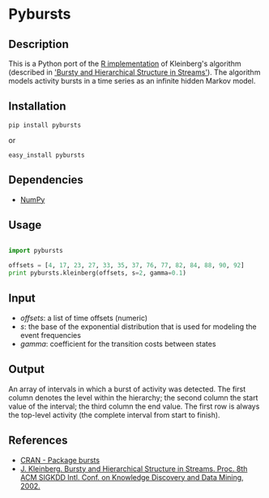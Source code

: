 # Pybursts

## Description
This is a Python port of the [R implementation](http://cran.r-project.org/web/packages/bursts/index.html) of Kleinberg's algorithm (described in ['Bursty and Hierarchical Structure in Streams'](http://www.cs.cornell.edu/home/kleinber/bhs.pdf)). The algorithm models activity bursts in a time series as an infinite hidden Markov model.

## Installation

```shell
pip install pybursts
```

or

```shell
easy_install pybursts
```

## Dependencies
* [NumPy](http://www.numpy.org/)


## Usage
```python

import pybursts

offsets = [4, 17, 23, 27, 33, 35, 37, 76, 77, 82, 84, 88, 90, 92]
print pybursts.kleinberg(offsets, s=2, gamma=0.1)

```

## Input

* *offsets*: a list of time offsets (numeric)
* *s*: the base of the exponential distribution that is used for modeling the event frequencies
* *gamma*: coefficient for the transition costs between states

## Output

An array of intervals in which a burst of activity was detected. The first column denotes the level within the hierarchy; the second column the start value of the interval; the third column the end value. The first row is always the top-level activity (the complete interval from start to finish).

## References

* [CRAN - Package bursts](http://cran.r-project.org/web/packages/bursts/index.html)
* [J. Kleinberg. Bursty and Hierarchical Structure in Streams. Proc. 8th ACM SIGKDD Intl. Conf. on Knowledge Discovery and Data Mining, 2002.](http://www.cs.cornell.edu/home/kleinber/bhs.pdf)